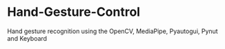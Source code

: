 # Hand-Gesture-Control
Hand gesture recognition using the OpenCV, MediaPipe, Pyautogui, Pynut and Keyboard
